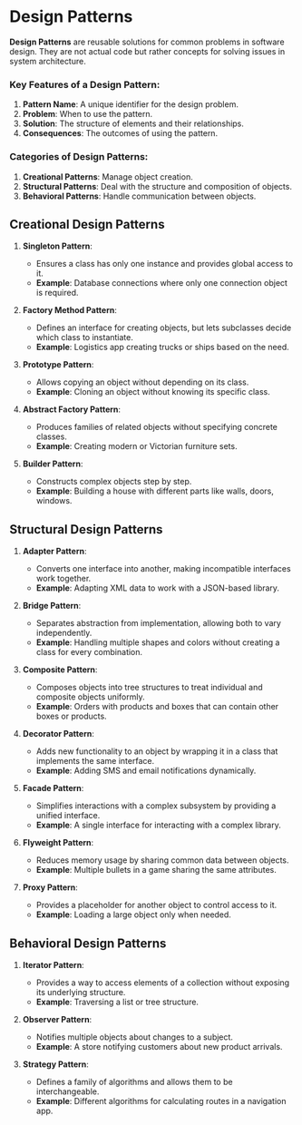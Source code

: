 # Design Patterns

**Design Patterns** are reusable solutions for common problems in software design. They are not actual code but rather concepts for solving issues in system architecture.

### Key Features of a Design Pattern:
1. **Pattern Name**: A unique identifier for the design problem.
2. **Problem**: When to use the pattern.
3. **Solution**: The structure of elements and their relationships.
4. **Consequences**: The outcomes of using the pattern.

### Categories of Design Patterns:
1. **Creational Patterns**: Manage object creation.
2. **Structural Patterns**: Deal with the structure and composition of objects.
3. **Behavioral Patterns**: Handle communication between objects.

## Creational Design Patterns

1. **Singleton Pattern**:
   - Ensures a class has only one instance and provides global access to it.
   - **Example**: Database connections where only one connection object is required.

2. **Factory Method Pattern**:
   - Defines an interface for creating objects, but lets subclasses decide which class to instantiate.
   - **Example**: Logistics app creating trucks or ships based on the need.

3. **Prototype Pattern**:
   - Allows copying an object without depending on its class.
   - **Example**: Cloning an object without knowing its specific class.

4. **Abstract Factory Pattern**:
   - Produces families of related objects without specifying concrete classes.
   - **Example**: Creating modern or Victorian furniture sets.

5. **Builder Pattern**:
   - Constructs complex objects step by step.
   - **Example**: Building a house with different parts like walls, doors, windows.

## Structural Design Patterns

1. **Adapter Pattern**:
   - Converts one interface into another, making incompatible interfaces work together.
   - **Example**: Adapting XML data to work with a JSON-based library.

2. **Bridge Pattern**:
   - Separates abstraction from implementation, allowing both to vary independently.
   - **Example**: Handling multiple shapes and colors without creating a class for every combination.

3. **Composite Pattern**:
   - Composes objects into tree structures to treat individual and composite objects uniformly.
   - **Example**: Orders with products and boxes that can contain other boxes or products.

4. **Decorator Pattern**:
   - Adds new functionality to an object by wrapping it in a class that implements the same interface.
   - **Example**: Adding SMS and email notifications dynamically.

5. **Facade Pattern**:
   - Simplifies interactions with a complex subsystem by providing a unified interface.
   - **Example**: A single interface for interacting with a complex library.

6. **Flyweight Pattern**:
   - Reduces memory usage by sharing common data between objects.
   - **Example**: Multiple bullets in a game sharing the same attributes.

7. **Proxy Pattern**:
   - Provides a placeholder for another object to control access to it.
   - **Example**: Loading a large object only when needed.

## Behavioral Design Patterns

1. **Iterator Pattern**:
   - Provides a way to access elements of a collection without exposing its underlying structure.
   - **Example**: Traversing a list or tree structure.

2. **Observer Pattern**:
   - Notifies multiple objects about changes to a subject.
   - **Example**: A store notifying customers about new product arrivals.

3. **Strategy Pattern**:
   - Defines a family of algorithms and allows them to be interchangeable.
   - **Example**: Different algorithms for calculating routes in a navigation app.
